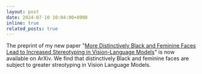 ```yaml
---
layout: post
date: 2024-07-10 10:04:00+0900
inline: true
related_posts: true
---
```


The preprint of my new paper "[More Distinctively Black and Feminine Faces Lead to Increased Stereotyping in Vision-Language Models](https://arxiv.org/abs/2407.06194)" is now available on ArXiv. We find that distinctively Black and feminine faces are subject to greater streotyping in Vision Language Models.
